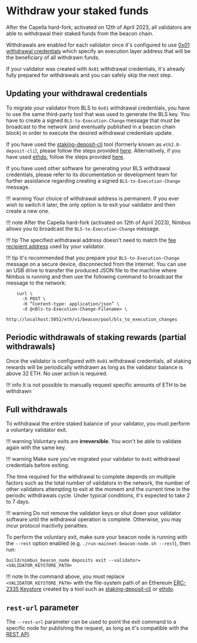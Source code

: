 # Withdraw your staked funds

After the Capella hard-fork, activated on 12th of April 2023, all validators are able to withdrawal their staked funds from the beacon chain.

Withdrawals are enabled for each validator once it's configured to use [0x01 withdrawal credentials](https://notes.ethereum.org/@launchpad/withdrawals-faq#Q-What-are-0x00-and-0x01-withdrawal-credentials-prefixes) which specify an execution layer address that will be the beneficiary of all withdrawn funds.

If your validator was created with `0x01` withdrawal credentials, it's already fully prepared for withdrawals and you can safely skip the next step.

## Updating your withdrawal credentials

To migrate your validator from BLS to `0x01` withdrawal credentials, you have to use the same third-party tool that was used to generate the BLS key.
You have to create a signed `BLS-to-Execution-Change` message that must be broadcast to the network (and eventually published in a beacon chain block) in order to execute the desired withdrawal credentials update.

If you have used the [staking-deposit-cli](https://github.com/ethereum/staking-deposit-cli) tool (formerly known as `eth2.0-deposit-cli`), please follow the steps provided [here](https://launchpad.ethereum.org/en/btec/).
Alternatively, if you have used [ethdo](https://github.com/wealdtech/ethdo), follow the steps provided [here](https://github.com/wealdtech/ethdo/blob/master/docs/changingwithdrawalcredentials.md).

If you have used other software for generating your BLS withdrawal credentials, please refer to its documentation or development team for further assistance regarding creating a signed `BLS-to-Execution-Change` message.

!!! warning
    Your choice of withdrawal address is permanent.
    If you ever wish to switch it later, the only option is to exit your validator and then create a new one.

!!! note
    After the Capella hard-fork (activated on 12th of April 2023), Nimbus allows you to broadcast the `BLS-to-Execution-Change` message.

!!! tip
    The specified withdrawal address doesn't need to match the [fee recipient address](./suggested-fee-recipient.md) used by your validator.

!!! tip
    It's recommended that you prepare your `BLS-to-Execution-Change` message on a secure device, disconnected from the internet.
    You can use an USB drive to transfer the produced JSON file to the machine where Nimbus is running and then use the following command to broadcast the message to the network:

        curl \
          -X POST \
          -H “Content-type: application/json” \
          -d @<Bls-to-Execution-Change-Filename> \
          http://localhost:5052/eth/v1/beacon/pool/bls_to_execution_changes

## Periodic withdrawals of staking rewards (partial withdrawals)

Once the validator is configured with `0x01` withdrawal credentials, all staking rewards will be periodically withdrawn as long as the validator balance is above 32 ETH.
No user action is required.

!!! info
    It is not possible to manually request specific amounts of ETH to be withdrawn

## Full withdrawals

To withdrawal the entire staked balance of your validator, you must perform a voluntary validator exit.

!!! warning
    Voluntary exits are **irreversible**.
    You won't be able to validate again with the same key.

!!! warning
    Make sure you've migrated your validator to `0x01` withdrawal credentials before exiting.

The time required for the withdrawal to complete depends on multiple factors such as the total number of validators in the network, the number of other validators attempting to exit at the moment and the current time in the periodic withdrawals cycle.
Under typical conditions, it's expected to take 2 to 7 days.

!!! warning
    Do not remove the validator keys or shut down your validator software until the withdrawal operation is complete.
    Otherwise, you may incur protocol inactivity penalties.

To perform the voluntary exit, make sure your beacon node is running with the `--rest` option enabled (e.g. `./run-mainnet-beacon-node.sh --rest`), then run:

    build/nimbus_beacon_node deposits exit --validator=<VALIDATOR_KEYSTORE_PATH>

!!! note
    In the command above, you must replace `<VALIDATOR_KEYSTORE_PATH>` with the file-system path of an Ethereum [ERC-2335 Keystore](https://eips.ethereum.org/EIPS/eip-2335) created by a tool such as [staking-deposit-cli](https://github.com/ethereum/staking-deposit-cli) or [ethdo](https://github.com/wealdtech/ethdo).

## `rest-url` parameter

The `--rest-url` parameter can be used to point the exit command to a specific node for publishing the request, as long as it's compatible with the [REST API](./rest-api.md).
